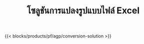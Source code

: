 ﻿---
title: โซลูชันการแปลงรูปแบบไฟล์ Excel 
weight: 7730
url: /th/conversion
description: แปลงไฟล์ Excel เป็น PDF, DOCX, PPTX, XLS, XLSX, XLSM, XLSB, ODS, CSV, TSV, HTML, JPG, BMP, PNG, SVG, TIFF, XPS, MHTML และ Markdown
---
{{< blocks/products/pf/agp/conversion-solution >}} 